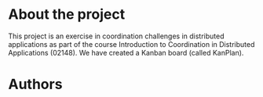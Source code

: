 # About the project
This project is an exercise in coordination challenges in distributed applications as part of the course Introduction to Coordination in Distributed Applications (02148). We have created a Kanban board (called KanPlan).

# Authors

